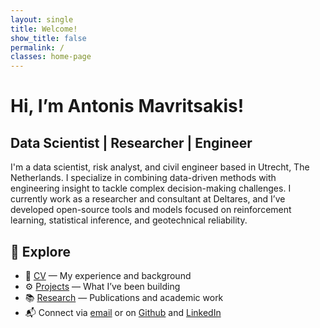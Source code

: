 ```yaml
---
layout: single
title: Welcome!
show_title: false
permalink: /
classes: home-page
---
```


# Hi, I’m Antonis Mavritsakis!
<h2 class="typewriter gold-link">Data Scientist | Researcher | Engineer</h2>

I'm a data scientist, risk analyst, and civil engineer based in Utrecht, The Netherlands. I specialize in combining data-driven methods with engineering insight to tackle complex decision-making challenges. I currently work as a researcher and consultant at Deltares, and I’ve developed open-source tools and models focused on reinforcement learning, statistical inference, and geotechnical reliability.

## 📌 Explore

- 📄 [CV](/cv/) — My experience and background  
- ⚙️ [Projects](/projects/) — What I’ve been building  
- 📚 [Research](/research/) — Publications and academic work
- 📬 Connect via [email](mailto:amavrits.upwork@gmail.com) or on 
  <a href="https://github.com/amavrits">Github</a> and
  <a href="https://linkedin.com/in/antonis-mavritsakis">LinkedIn</a>

